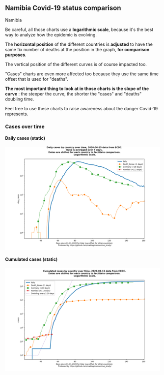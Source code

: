 ## Namibia Covid-19 status comparison 

Namibia



Be careful, all those charts use a **logarithmic scale**, because it's the best way to analyze how the epidemic is evolving.
 
The **horizontal position** of the different countries is **adjusted** to have the same fix number of deaths at the position in the graph, **for comparison purposes**.

The vertical position of the different curves is of course impacted too.

"Cases" charts are even more affected too because they use the same time offset that is used for "deaths".

**The most important thing to look at in those charts is the slope of the curve** : the steeper the curve, the shorter the "cases" and "deaths" doubling time.

Feel free to use these charts to raise awareness about the danger Covid-19 represents. 


 
### Cases over time
 
#### Daily cases (static)
![Namibia covid-19 daily cases static chart](https://raw.githubusercontent.com/madlag/coronavirus_study/master/notebooks/graphs/2020-06-15/countries/Namibia/2020-06-15_Namibia_day_cases.png "Namibia covid-19 day_cases static chart")   
 
#### Cumulated cases (static)
![Namibia covid-19 cumulated cases static chart](https://raw.githubusercontent.com/madlag/coronavirus_study/master/notebooks/graphs/2020-06-15/countries/Namibia/2020-06-15_Namibia_cases.png "Namibia covid-19 cases static chart")   

